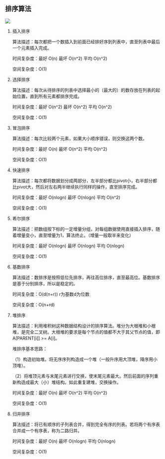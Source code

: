 ## 排序算法

![](/Users/maciel/Documents/Technology-Accumulation/Algorithm/Sort/sort.png)

1. 插入排序

   算法描述：每次都把一个数插入到前面已经排好序到列表中，直至列表中最后一个元素插入完成。

   时间复杂度：最好 O(n)   最坏 O(n^2)  平均 O(n^2)

   空间复杂度：O(1)

2. 选择排序

   算法描述：每次从待排序的列表中选择最小的（最大的）的数存放在列表的起始位置，直到所有元素都排序完成。

   时间复杂度：最好 O(n^2)   最坏 O(n^2)  平均 O(n^2)

   空间复杂度：O(1)

3. 冒泡排序

   算法描述：每次比较两个元素，如果大小顺序错误，则交换这两个数。

   时间复杂度：最好 O(n)   最坏 O(n^2)  平均 O(n^2)

   空间复杂度：O(1)

4. 快速排序

   算法描述：每次都将数据划分成两部分，左半部分都比pivot小，右半部分都比pivot大，然后对左右两半继续执行同样的操作，直至排序完成。

   时间复杂度：最好 O(nlogn)   最坏 O(nlogn)  平均 O(n^2)

   空间复杂度：O(1)

5. 希尔排序

   算法描述：把数组按下标的一定增量分组，对每组数据使用直接插入排序，随着增量变小，直至增量为1，算法终止。（增量一般取半来变化）

   时间复杂度：最好 O(nlogn)   最坏 O(nlogn)  平均 O(nlogn)

   空间复杂度：O(1)

6. 基数排序

   算法描述：数排序是按照低位先排序，再往高位排序，直至最高位。基数排序是基于分别排序，所以是稳定的。

   时间复杂度：O(d(n+r)) r为基数d为位数

   空间复杂度：O(n+rd)

7. 堆排序

   算法描述：利用堆积树这种数据结构设计的排序算法。堆分为大根堆和小根堆，是完全二叉树。大根堆的要求是每个节点的值都不大于其父节点的值，即A[PARENT[i]] >= A[i]。

   堆排序基本思路：

   （1）构造初始堆。将无序序列构造成一个堆（一般升序用大顶堆，降序用小顶堆）。

   （2）将堆顶元素与末尾元素进行交换，使末尾元素最大。然后前面的序列重新构造成最大（小）堆结构。如此重复建堆，交换操作。

   时间复杂度：最好 O(n)   最坏 O(n^2)  平均 O(n^2)

   空间复杂度：O(1)

8. 归并排序

   算法描述：将已有顺序的子列表合并，得到完全有序的列表。若将两个有序表合并成一个有序表，称为二路归并。

   时间复杂度：最好 O(n)  最坏 O(nlogn)  平均 O(nlogn)

   空间复杂度：O(1)